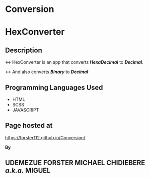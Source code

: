 # Conversion
# HexConverter

## Description
&harr; HexConverter is an app that converts ***HexaDecimal*** to ***Decimal***.

&harr; And also converts ***Binary*** to ***Decimal***

## Programming Languages Used
+ HTML
+ SCSS
+ JAVASCRIPT

## Page hosted at
https://forster112.github.io/Conversion/

**By**
## UDEMEZUE FORSTER MICHAEL CHIDIEBERE *a.k.a.* MIGUEL
